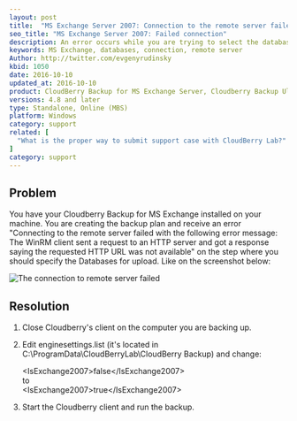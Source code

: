 ```yaml
---
layout: post
title:  "MS Exchange Server 2007: Connection to the remote server failed"
seo_title: "MS Exchange Server 2007: Failed connection"
description: An error occurs while you are trying to select the databases for backup
keywords: MS Exchange, databases, connection, remote server
Author: http://twitter.com/evgenyrudinsky
kbid: 1050
date: 2016-10-10
updated_at: 2016-10-10
product: CloudBerry Backup for MS Exchange Server, Cloudberry Backup Ultimate
versions: 4.8 and later
type: Standalone, Online (MBS)
platform: Windows
category: support
related: [
  "What is the proper way to submit support case with CloudBerry Lab?"
]
category: support
---
```

## Problem

You have your Cloudberry Backup for MS Exchange installed on your machine. You are creating the backup plan and receive an error "Connecting to the remote server failed with the following error message: The WinRM client sent a request to an HTTP server and got a response saying the requested HTTP URL was not available" on the step where you should specify the Databases for upload. Like on the screenshot below:

![The connection to remote server failed](/images/ms_exchange_error.png)

## Resolution

1. Close Cloudberry's client on the computer you are backing up.
2. Edit enginesettings.list (it's located in C:\ProgramData\CloudBerryLab\CloudBerry Backup\) and change:

    &lt;IsExchange2007&gt;false&lt;/IsExchange2007&gt;<br/>to<br/>&lt;IsExchange2007&gt;true&lt;/IsExchange2007&gt;

3. Start the Cloudberry client and run the backup.
